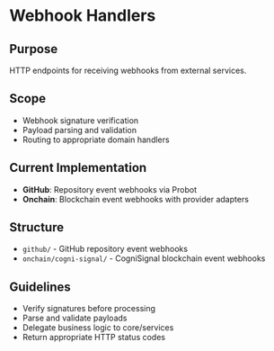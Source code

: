 # Webhook Handlers

## Purpose
HTTP endpoints for receiving webhooks from external services.

## Scope
- Webhook signature verification
- Payload parsing and validation
- Routing to appropriate domain handlers

## Current Implementation
- **GitHub**: Repository event webhooks via Probot
- **Onchain**: Blockchain event webhooks with provider adapters

## Structure
- `github/` - GitHub repository event webhooks
- `onchain/cogni-signal/` - CogniSignal blockchain event webhooks

## Guidelines
- Verify signatures before processing
- Parse and validate payloads
- Delegate business logic to core/services
- Return appropriate HTTP status codes